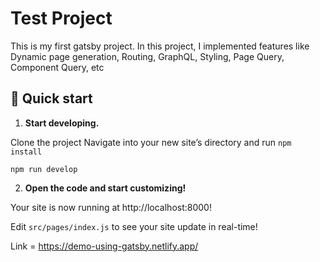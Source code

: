 # Test Project
This is my first gatsby project. In this project, I implemented features like Dynamic page generation, Routing, GraphQL, Styling, Page Query, Component Query, etc

## 🚀 Quick start

1.  **Start developing.**

  Clone the project
  Navigate into your new site’s directory and run `npm install`

  ```shell
  npm run develop
  ```

2.  **Open the code and start customizing!**

  Your site is now running at http://localhost:8000!

  Edit `src/pages/index.js` to see your site update in real-time!



Link = https://demo-using-gatsby.netlify.app/
